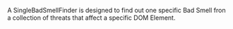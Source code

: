 A SingleBadSmellFinder is designed to find out one specific Bad Smell fron a collection of threats that affect a specific DOM Element.